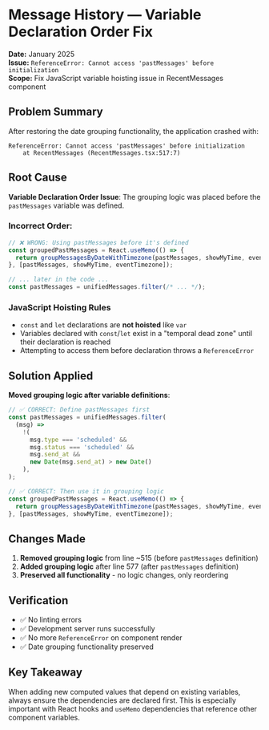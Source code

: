 # Message History — Variable Declaration Order Fix

**Date:** January 2025  
**Issue:** `ReferenceError: Cannot access 'pastMessages' before initialization`  
**Scope:** Fix JavaScript variable hoisting issue in RecentMessages component

## Problem Summary

After restoring the date grouping functionality, the application crashed with:
```
ReferenceError: Cannot access 'pastMessages' before initialization
    at RecentMessages (RecentMessages.tsx:517:7)
```

## Root Cause

**Variable Declaration Order Issue**: The grouping logic was placed before the `pastMessages` variable was defined.

### Incorrect Order:
```javascript
// ❌ WRONG: Using pastMessages before it's defined
const groupedPastMessages = React.useMemo(() => {
  return groupMessagesByDateWithTimezone(pastMessages, showMyTime, eventTimezone);
}, [pastMessages, showMyTime, eventTimezone]);

// ... later in the code ...
const pastMessages = unifiedMessages.filter(/* ... */);
```

### JavaScript Hoisting Rules
- `const` and `let` declarations are **not hoisted** like `var`
- Variables declared with `const`/`let` exist in a "temporal dead zone" until their declaration is reached
- Attempting to access them before declaration throws a `ReferenceError`

## Solution Applied

**Moved grouping logic after variable definitions**:

```javascript
// ✅ CORRECT: Define pastMessages first
const pastMessages = unifiedMessages.filter(
  (msg) =>
    !(
      msg.type === 'scheduled' &&
      msg.status === 'scheduled' &&
      msg.send_at &&
      new Date(msg.send_at) > new Date()
    ),
);

// ✅ CORRECT: Then use it in grouping logic
const groupedPastMessages = React.useMemo(() => {
  return groupMessagesByDateWithTimezone(pastMessages, showMyTime, eventTimezone);
}, [pastMessages, showMyTime, eventTimezone]);
```

## Changes Made

1. **Removed grouping logic** from line ~515 (before `pastMessages` definition)
2. **Added grouping logic** after line 577 (after `pastMessages` definition)
3. **Preserved all functionality** - no logic changes, only reordering

## Verification

- ✅ No linting errors
- ✅ Development server runs successfully
- ✅ No more `ReferenceError` on component render
- ✅ Date grouping functionality preserved

## Key Takeaway

When adding new computed values that depend on existing variables, always ensure the dependencies are declared first. This is especially important with React hooks and `useMemo` dependencies that reference other component variables.
